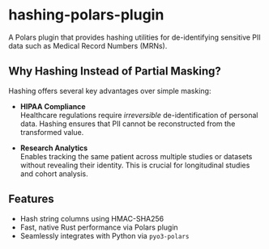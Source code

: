 # hashing-polars-plugin

A Polars plugin that provides hashing utilities for de-identifying sensitive PII data such as Medical Record Numbers (MRNs).

## Why Hashing Instead of Partial Masking?

Hashing offers several key advantages over simple masking:

-   **HIPAA Compliance**  
    Healthcare regulations require _irreversible_ de-identification of personal data. Hashing ensures that PII cannot be reconstructed from the transformed value.

-   **Research Analytics**  
    Enables tracking the same patient across multiple studies or datasets without revealing their identity. This is crucial for longitudinal studies and cohort analysis.

## Features

-   Hash string columns using HMAC-SHA256
-   Fast, native Rust performance via Polars plugin
-   Seamlessly integrates with Python via `pyo3-polars`
